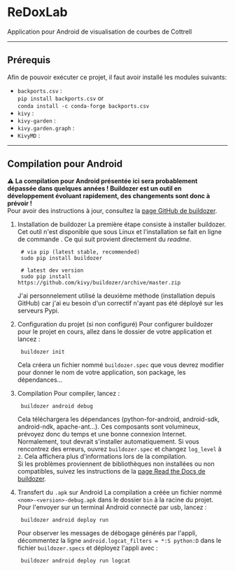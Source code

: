 # ReDoxLab
Application pour Android de visualisation de courbes de Cottrell


------
## Prérequis
Afin de pouvoir exécuter ce projet, il faut avoir installé les modules suivants: 
- `backports.csv` :  
    `pip install backports.csv` or  
    `conda install -c conda-forge backports.csv`
- `kivy` :  
    [](https://kivy.org/#download)
- `kivy-garden` :  
    [](https://kivy.org/doc/stable/api-kivy.garden.html)
- `kivy.garden.graph` :  
    [](https://kivy.org/doc/stable/api-kivy.garden.html)
- `KivyMD` :  
	[](https://github.com/HeaTTheatR/KivyMD)

------ 
## Compilation pour Android

:warning: **La compilation pour Android présentée ici sera probablement dépassée dans quelques années ! Buildozer est un outil en développement évoluant rapidement, des changements sont donc à prévoir !**  
Pour avoir des instructions à jour, consultez la [page GitHub de buildozer](https://github.com/kivy/buildozer). 

1. Installation de buildozer
    La première étape consiste à installer buildozer. Cet outil n'est disponible que sous Linux et l'installation se fait en ligne de commande . 
    Ce qui suit provient directement du *readme*.  
    
        # via pip (latest stable, recommended)
        sudo pip install buildozer
        
        # latest dev version
        sudo pip install   https://github.com/kivy/buildozer/archive/master.zip
    J'ai personnelement utilisé la deuxième méthode (installation depuis GitHub) car j'ai eu besoin d'un correctif n'ayant pas été déployé sur les serveurs Pypi.  

2. Configuration du projet (si non configuré)
    Pour configurer buildozer pour le projet en cours, allez dans le dossier de votre application et lancez :

        buildozer init
    Cela créera un fichier nommé `buildozer.spec` que vous devrez modifier pour donner le nom de votre application, son package, les dépendances...

3. Compilation
    Pour compiler, lancez :

        buildozer android debug
    Cela téléchargera les dépendances (python-for-android, android-sdk, android-ndk, apache-ant...). Ces composants sont volumineux, prévoyez donc du temps et une bonne connexion Internet.  
    Normalement, tout devrait s'installer automatiquement. Si vous rencontrez des erreurs, ouvrez `buildozer.spec` et changez `log_level` à `2`. Cela affichera plus d'informations lors de la compilation.  
    Si les problèmes proviennent de bibliothèques non installées ou non compatibles, suivez les instructions de la [page Read the Docs de buildozer](https://buildozer.readthedocs.io/en/latest/installation.html).
4. Transfert du `.apk` sur Android
    La compilation a créée un fichier nommé `<nom>-<version>-debug.apk` dans le dossier `bin` à la racine du projet. Pour l'envoyer sur un terminal Android connecté par usb, lancez :
    
        buildozer android deploy run

    Pour observer les messages de débogage générés par l'appli, décommentez la ligne `android.logcat_filters = *:S python:D` dans le fichier `buildozer.specs` et déployez l'appli avec :
    
        buildozer android deploy run logcat
